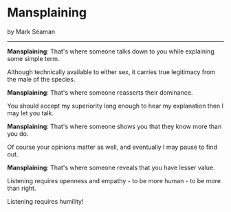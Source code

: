 # Mansplaining

by Mark Seaman

---

**Mansplaining**: That's where someone talks down to you while explaining some simple term.

Although technically available to either sex, it carries true legitimacy from the male of the species.

**Mansplaining**: That's where someone reasserts their dominance.

You should accept my superiority long enough to hear my explanation then I may let you talk.

**Mansplaining**: That's where someone shows you that they know more than you do.

Of course your opinions matter as well, and eventually I may pause to find out.

**Mansplaining**: That's where someone reveals that you have lesser value.

Listening requires openness and empathy - to be more human - to be more than right.

Listening requires humility!

